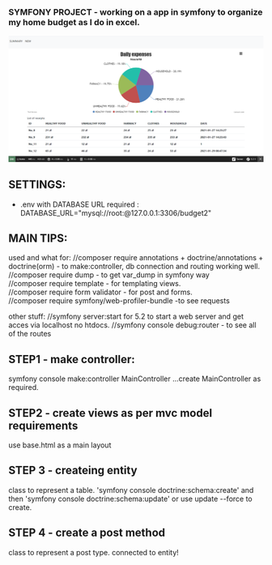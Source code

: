 ### SYMFONY PROJECT - working on a app in symfony to organize my home budget as I do in excel.

![](gitimage/20210129-1.PNG)

## SETTINGS:

- .env with DATABASE URL required : DATABASE_URL="mysql://root:@127.0.0.1:3306/budget2"

## MAIN TIPS:

used and what for:
//composer require annotations + doctrine/annotations + doctrine(orm) - to make:controller, db connection and routing working well.  
//composer require dump - to get var_dump in symfony way  
//composer require template - for templating views.  
//composer require form validator - for post and forms.  
//composer require symfony/web-profiler-bundle -to see requests

other stuff:
//symfony server:start for 5.2 to start a web server and get acces via localhost no htdocs.
//symfony console debug:router - to see all of the routes

## STEP1 - make controller:

symfony console make:controller MainController
...create MainController as required.

## STEP2 - create views as per mvc model requirements

use base.html as a main layout

## STEP 3 - createing entity

class to represent a table.
'symfony console doctrine:schema:create' and then 'symfony console doctrine:schema:update' or use update --force to create.

## STEP 4 - create a post method

class to represent a post type. connected to entity!
